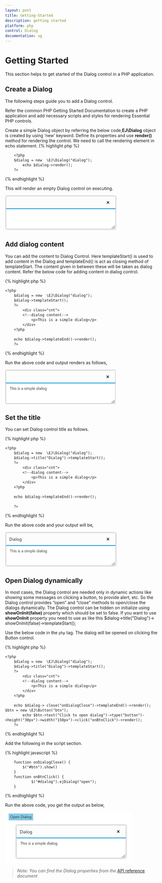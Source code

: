 ```yaml
---
layout: post
title: Getting-Started
description: getting started
platform: php
control: Dialog
documentation: ug
---
```


# Getting Started

This section helps to get started of the Dialog control in a PHP application.

## Create a Dialog

The following steps guide you to add a Dialog control.

Refer the common PHP Getting Started Documentation to create a PHP application and add necessary scripts and styles for rendering Essential PHP controls.

Create a simple Dialog object by referring the below code,**EJ\Dialog** object is created by using ‘new’ keyword. Define its properties and use **render()** method for rendering the control. We need to call the rendering element in echo statement. 
{% highlight php %}

        <?php
        $dialog = new  \EJ\Dialog("dialog");           
            echo $dialog->render();
        ?>

{% endhighlight %}

This will render an empty Dialog control on executing.

![](Getting_Started_images/getting-started-img1.png)

## Add dialog content

You can add the content to Dialog Control. Here templateStart() is used to add content in the Dialog and templateEnd() is act as closing method of templateStart. The content given in between these will be taken as dialog content. Refer the below code for adding content in dialog control. 

{% highlight php %}

    <?php
        $dialog = new  \EJ\Dialog("dialog");
        $dialog->templateStart();
        ?>
            <div class="cnt">
            <!--dialog content-->
                <p>This is a simple dialog</p>
            </div>
        <?php    
        
        echo $dialog->templateEnd()->render();
        ?>

{% endhighlight %}

Run the above code and output renders as follows,

![](Getting_Started_images/getting-started-img2.png)

## Set the title

You can set Dialog control title as follows.

{% highlight php %}

    <?php
        $dialog = new  \EJ\Dialog("dialog");
        $dialog->title("Dialog")->templateStart();
        ?>
            <div class="cnt">
            <!--dialog content-->
                <p>This is a simple dialog</p>
            </div>
        <?php    
        
        echo $dialog->templateEnd()->render();

        ?>


{% endhighlight %}

Run the above code and your output will be,

![](Getting_Started_images/getting-started-img3.png)

## Open Dialog dynamically

In most cases, the Dialog control are needed only in dynamic actions like showing some messages on clicking a button, to provide alert, etc. So the Dialog control provides “open” and “close” methods to open/close the dialogs dynamically.
The Dialog control can be hidden on initialize using **showOnInit(false)** property which should be set to false. If you want to use **showOnInit** property you need to use as like this $dialog->title("Dialog")-> showOnInit(false)->templateStart();

Use the below code in the `php` tag. The dialog will be opened on clicking the Button control.

{% highlight php %}

    <?php
        $dialog = new  \EJ\Dialog("dialog");
        $dialog->title("Dialog")->templateStart();
        ?>
            <div class="cnt">
            <!--dialog content-->
                <p>This is a simple dialog</p>
            </div>
        <?php    
        
        echo $dialog-> close("onDialogClose")->templateEnd()->render();
    $btn = new \EJ\Button("btn");
            echo $btn->text("Click to open dialog")->type("button")->height("30px")->width("150px")->click("onBtnClick")->render();
        ?>

{% endhighlight %}

Add the following in the script section.

{% highlight javascript %}

        function onDialogClose() {
            $("#btn").show()
        }
        function onBtnClick() {
                $("#dialog").ejDialog("open");
        }


{% endhighlight %}

Run the above code, you get the output as below,

![](Getting_Started_images/getting-started-img4.png)

> _Note:_ _You can find the Dialog properties from the_ [API reference](https://help.syncfusion.com/api/js/ejdialog) _document_
